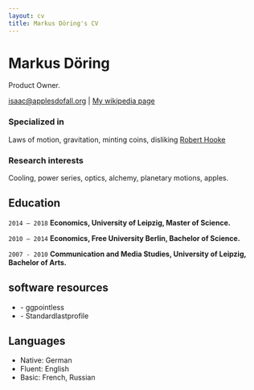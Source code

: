 ```yaml
---
layout: cv
title: Markus Döring's CV
---
```

# Markus Döring
Product Owner.

<div id="webaddress">
<a href="isaac@applesdofall.org">isaac@applesdofall.org</a>
| <a href="http://en.wikipedia.org/wiki/Isaac_Newton">My wikipedia page</a>
</div>


### Specialized in

Laws of motion, gravitation, minting coins, disliking [Robert Hooke](http://en.wikipedia.org/wiki/Robert_Hooke)


### Research interests

Cooling, power series, optics, alchemy, planetary motions, apples.


## Education

`2014 – 2018`
__Economics, University of Leipzig, Master of Science.__

`2010 – 2014`
__Economics, Free University Berlin, Bachelor of Science.__

`2007 - 2010`
__Communication and Media Studies, University of Leipzig, Bachelor of Arts.__



## software resources

- \- ggpointless &nbsp;&nbsp;&nbsp;&nbsp;&nbsp;<a href="https://flrd.github.io/ggpointless/"><i class="fas fa-home"></i></a>&nbsp;&nbsp;&nbsp;&nbsp;&nbsp;<a href="https://github.com/flrd/ggpointless/"><i class="fab fa-github"></i></a>
- \- Standardlastprofile &nbsp;&nbsp;&nbsp;&nbsp;&nbsp;<a href="https://flrd.github.io/standardlastprofile/"><i class="fas fa-home"></i></a>&nbsp;&nbsp;&nbsp;&nbsp;&nbsp;<a href="https://github.com/flrd/standardlastprofile/"><i class="fab fa-github"></i></a>

## Languages

- Native: German
- Fluent: English
- Basic: French, Russian



<!-- ### Footer Last updated: March 2024 -->


